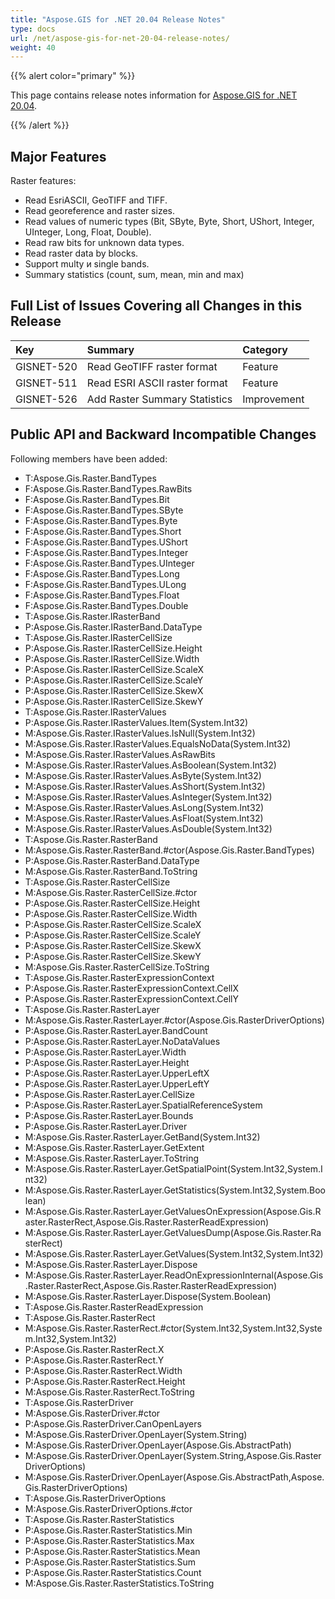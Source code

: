 ```yaml
---
title: "Aspose.GIS for .NET 20.04 Release Notes"
type: docs
url: /net/aspose-gis-for-net-20-04-release-notes/
weight: 40
---
```


{{% alert color="primary" %}} 

This page contains release notes information for [Aspose.GIS for .NET 20.04](https://www.nuget.org/packages/Aspose.GIS/20.4.0).

{{% /alert %}} 
## **Major Features**
Raster features:

- Read EsriASCII, GeoTIFF and TIFF.
- Read georeference and raster sizes.
- Read values of numeric types (Bit, SByte, Byte, Short, UShort, Integer, UInteger, Long, Float, Double).
- Read raw bits for unknown data types.
- Read raster data by blocks.
- Support multy и single bands.
- Summary statistics (count, sum, mean, min and max)
## **Full List of Issues Covering all Changes in this Release**

|**Key**|**Summary**|**Category**|
| :- | :- | :- |
|GISNET-520|Read GeoTIFF raster format|Feature|
|GISNET-511|Read ESRI ASCII raster format|Feature|
|GISNET-526|Add Raster Summary Statistics|Improvement|
## **Public API and Backward Incompatible Changes**
Following members have been added:

- T:Aspose.Gis.Raster.BandTypes
- F:Aspose.Gis.Raster.BandTypes.RawBits
- F:Aspose.Gis.Raster.BandTypes.Bit
- F:Aspose.Gis.Raster.BandTypes.SByte
- F:Aspose.Gis.Raster.BandTypes.Byte
- F:Aspose.Gis.Raster.BandTypes.Short
- F:Aspose.Gis.Raster.BandTypes.UShort
- F:Aspose.Gis.Raster.BandTypes.Integer
- F:Aspose.Gis.Raster.BandTypes.UInteger
- F:Aspose.Gis.Raster.BandTypes.Long
- F:Aspose.Gis.Raster.BandTypes.ULong
- F:Aspose.Gis.Raster.BandTypes.Float
- F:Aspose.Gis.Raster.BandTypes.Double
- T:Aspose.Gis.Raster.IRasterBand
- P:Aspose.Gis.Raster.IRasterBand.DataType
- T:Aspose.Gis.Raster.IRasterCellSize
- P:Aspose.Gis.Raster.IRasterCellSize.Height
- P:Aspose.Gis.Raster.IRasterCellSize.Width
- P:Aspose.Gis.Raster.IRasterCellSize.ScaleX
- P:Aspose.Gis.Raster.IRasterCellSize.ScaleY
- P:Aspose.Gis.Raster.IRasterCellSize.SkewX
- P:Aspose.Gis.Raster.IRasterCellSize.SkewY
- T:Aspose.Gis.Raster.IRasterValues
- P:Aspose.Gis.Raster.IRasterValues.Item(System.Int32)
- M:Aspose.Gis.Raster.IRasterValues.IsNull(System.Int32)
- M:Aspose.Gis.Raster.IRasterValues.EqualsNoData(System.Int32)
- M:Aspose.Gis.Raster.IRasterValues.AsRawBits
- M:Aspose.Gis.Raster.IRasterValues.AsBoolean(System.Int32)
- M:Aspose.Gis.Raster.IRasterValues.AsByte(System.Int32)
- M:Aspose.Gis.Raster.IRasterValues.AsShort(System.Int32)
- M:Aspose.Gis.Raster.IRasterValues.AsInteger(System.Int32)
- M:Aspose.Gis.Raster.IRasterValues.AsLong(System.Int32)
- M:Aspose.Gis.Raster.IRasterValues.AsFloat(System.Int32)
- M:Aspose.Gis.Raster.IRasterValues.AsDouble(System.Int32)
- T:Aspose.Gis.Raster.RasterBand
- M:Aspose.Gis.Raster.RasterBand.#ctor(Aspose.Gis.Raster.BandTypes)
- P:Aspose.Gis.Raster.RasterBand.DataType
- M:Aspose.Gis.Raster.RasterBand.ToString
- T:Aspose.Gis.Raster.RasterCellSize
- M:Aspose.Gis.Raster.RasterCellSize.#ctor
- P:Aspose.Gis.Raster.RasterCellSize.Height
- P:Aspose.Gis.Raster.RasterCellSize.Width
- P:Aspose.Gis.Raster.RasterCellSize.ScaleX
- P:Aspose.Gis.Raster.RasterCellSize.ScaleY
- P:Aspose.Gis.Raster.RasterCellSize.SkewX
- P:Aspose.Gis.Raster.RasterCellSize.SkewY
- M:Aspose.Gis.Raster.RasterCellSize.ToString
- T:Aspose.Gis.Raster.RasterExpressionContext
- P:Aspose.Gis.Raster.RasterExpressionContext.CellX
- P:Aspose.Gis.Raster.RasterExpressionContext.CellY
- T:Aspose.Gis.Raster.RasterLayer
- M:Aspose.Gis.Raster.RasterLayer.#ctor(Aspose.Gis.RasterDriverOptions)
- P:Aspose.Gis.Raster.RasterLayer.BandCount
- P:Aspose.Gis.Raster.RasterLayer.NoDataValues
- P:Aspose.Gis.Raster.RasterLayer.Width
- P:Aspose.Gis.Raster.RasterLayer.Height
- P:Aspose.Gis.Raster.RasterLayer.UpperLeftX
- P:Aspose.Gis.Raster.RasterLayer.UpperLeftY
- P:Aspose.Gis.Raster.RasterLayer.CellSize
- P:Aspose.Gis.Raster.RasterLayer.SpatialReferenceSystem
- P:Aspose.Gis.Raster.RasterLayer.Bounds
- P:Aspose.Gis.Raster.RasterLayer.Driver
- M:Aspose.Gis.Raster.RasterLayer.GetBand(System.Int32)
- M:Aspose.Gis.Raster.RasterLayer.GetExtent
- M:Aspose.Gis.Raster.RasterLayer.ToString
- M:Aspose.Gis.Raster.RasterLayer.GetSpatialPoint(System.Int32,System.Int32)
- M:Aspose.Gis.Raster.RasterLayer.GetStatistics(System.Int32,System.Boolean)
- M:Aspose.Gis.Raster.RasterLayer.GetValuesOnExpression(Aspose.Gis.Raster.RasterRect,Aspose.Gis.Raster.RasterReadExpression)
- M:Aspose.Gis.Raster.RasterLayer.GetValuesDump(Aspose.Gis.Raster.RasterRect)
- M:Aspose.Gis.Raster.RasterLayer.GetValues(System.Int32,System.Int32)
- M:Aspose.Gis.Raster.RasterLayer.Dispose
- M:Aspose.Gis.Raster.RasterLayer.ReadOnExpressionInternal(Aspose.Gis.Raster.RasterRect,Aspose.Gis.Raster.RasterReadExpression)
- M:Aspose.Gis.Raster.RasterLayer.Dispose(System.Boolean)
- T:Aspose.Gis.Raster.RasterReadExpression
- T:Aspose.Gis.Raster.RasterRect
- M:Aspose.Gis.Raster.RasterRect.#ctor(System.Int32,System.Int32,System.Int32,System.Int32)
- P:Aspose.Gis.Raster.RasterRect.X
- P:Aspose.Gis.Raster.RasterRect.Y
- P:Aspose.Gis.Raster.RasterRect.Width
- P:Aspose.Gis.Raster.RasterRect.Height
- M:Aspose.Gis.Raster.RasterRect.ToString
- T:Aspose.Gis.RasterDriver
- M:Aspose.Gis.RasterDriver.#ctor
- P:Aspose.Gis.RasterDriver.CanOpenLayers
- M:Aspose.Gis.RasterDriver.OpenLayer(System.String)
- M:Aspose.Gis.RasterDriver.OpenLayer(Aspose.Gis.AbstractPath)
- M:Aspose.Gis.RasterDriver.OpenLayer(System.String,Aspose.Gis.RasterDriverOptions)
- M:Aspose.Gis.RasterDriver.OpenLayer(Aspose.Gis.AbstractPath,Aspose.Gis.RasterDriverOptions)
- T:Aspose.Gis.RasterDriverOptions
- M:Aspose.Gis.RasterDriverOptions.#ctor
- T:Aspose.Gis.Raster.RasterStatistics
- P:Aspose.Gis.Raster.RasterStatistics.Min
- P:Aspose.Gis.Raster.RasterStatistics.Max
- P:Aspose.Gis.Raster.RasterStatistics.Mean
- P:Aspose.Gis.Raster.RasterStatistics.Sum
- P:Aspose.Gis.Raster.RasterStatistics.Count
- M:Aspose.Gis.Raster.RasterStatistics.ToString
